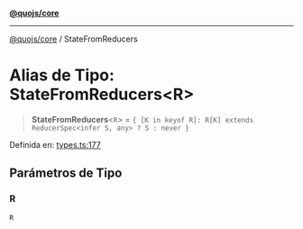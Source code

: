 [**@quojs/core**](../README.md)

***

[@quojs/core](../README.md) / StateFromReducers

# Alias de Tipo: StateFromReducers\<R\>

> **StateFromReducers**\<`R`\> = `{ [K in keyof R]: R[K] extends ReducerSpec<infer S, any> ? S : never }`

Definida en: [types.ts:177](https://github.com/quojs/quojs/blob/77e60321cd9a639207281caa83e9258935b2bfc1/packages/core/src/types.ts#L177)

## Parámetros de Tipo

### R

`R`
